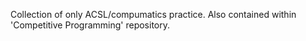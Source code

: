 Collection of only ACSL/compumatics practice. Also contained within 'Competitive Programming' repository.

